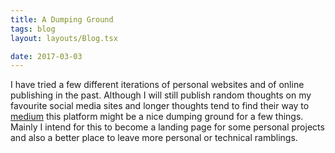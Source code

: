 ```yaml
---
title: A Dumping Ground
tags: blog
layout: layouts/Blog.tsx

date: 2017-03-03
---
```


I have tried a few different iterations of personal websites and of online publishing in the past. Although I will still publish random thoughts on my favourite social media sites and longer thoughts tend to find their way to [medium](https://medium.com/@lukewiwa) this platform might be a nice dumping ground for a few things. Mainly I intend for this to become a landing page for some personal projects and also a better place to leave more personal or technical ramblings.